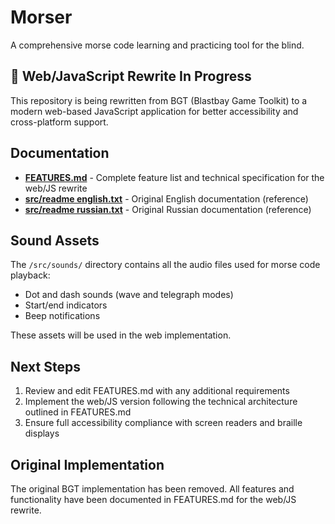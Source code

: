 # Morser

A comprehensive morse code learning and practicing tool for the blind.

## 🚧 Web/JavaScript Rewrite In Progress

This repository is being rewritten from BGT (Blastbay Game Toolkit) to a modern web-based JavaScript application for better accessibility and cross-platform support.

## Documentation

- **[FEATURES.md](FEATURES.md)** - Complete feature list and technical specification for the web/JS rewrite
- **[src/readme english.txt](src/readme%20english.txt)** - Original English documentation (reference)
- **[src/readme russian.txt](src/readme%20russian.txt)** - Original Russian documentation (reference)

## Sound Assets

The `/src/sounds/` directory contains all the audio files used for morse code playback:
- Dot and dash sounds (wave and telegraph modes)
- Start/end indicators
- Beep notifications

These assets will be used in the web implementation.

## Next Steps

1. Review and edit FEATURES.md with any additional requirements
2. Implement the web/JS version following the technical architecture outlined in FEATURES.md
3. Ensure full accessibility compliance with screen readers and braille displays

## Original Implementation

The original BGT implementation has been removed. All features and functionality have been documented in FEATURES.md for the web/JS rewrite.
